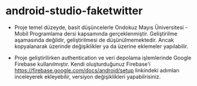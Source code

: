 # android-studio-faketwitter

* Proje temel düzeyde, basit düşüncelerle Ondokuz Mayıs Üniversitesi - Mobil Programlama dersi kapsamında gerçeklenmiştir. Geliştirilme aşamasında değildir, geliştirilmesi de düşünülmemektedir. Ancak kopyalanarak üzerinde değişiklikler ya da üzerine eklemeler yapılabilir.

* Proje geliştirilirken authentication ve veri depolama işlemlerinde Google Firebase kullanılmıştır. Kendi oluşturduğunuz Firebase'i https://firebase.google.com/docs/android/setup linkindeki adımları inceleyerek ekleyebilir, versiyon değişiklikleri yapabilrisiniz.
